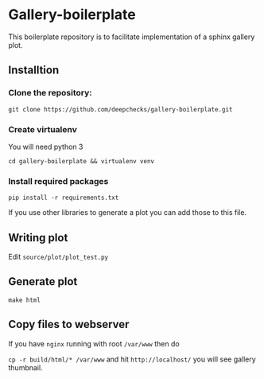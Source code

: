 # Gallery-boilerplate

This boilerplate repository is to facilitate implementation of a sphinx gallery
plot.

## Installtion

### Clone the repository:

`git clone https://github.com/deepchecks/gallery-boilerplate.git`

### Create virtualenv

You will need python 3

`cd gallery-boilerplate && virtualenv venv`

### Install required packages

`pip install -r requirements.txt`

If you use other libraries to generate a plot you can add those to this file.

## Writing plot

Edit `source/plot/plot_test.py`

## Generate plot

`make html`

## Copy files to webserver

If you have `nginx` running with root `/var/www` then do

`cp -r build/html/* /var/www` and hit `http://localhost/` you will see gallery thumbnail.
